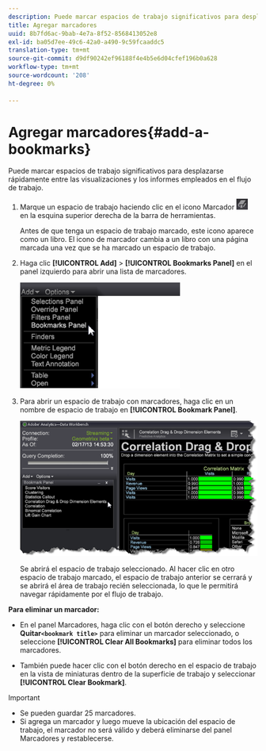 ```yaml
---
description: Puede marcar espacios de trabajo significativos para desplazarse rápidamente entre las visualizaciones y los informes empleados en el flujo de trabajo.
title: Agregar marcadores
uuid: 8b7fd6ac-9bab-4e7a-8f52-8568413052e8
exl-id: ba05d7ee-49c6-42a0-a490-9c59fcaaddc5
translation-type: tm+mt
source-git-commit: d9df90242ef96188f4e4b5e6d04cfef196b0a628
workflow-type: tm+mt
source-wordcount: '208'
ht-degree: 0%

---
```


# Agregar marcadores{#add-a-bookmarks}

Puede marcar espacios de trabajo significativos para desplazarse rápidamente entre las visualizaciones y los informes empleados en el flujo de trabajo.

1. Marque un espacio de trabajo haciendo clic en el icono Marcador ![](assets/bookmark_icon.png) en la esquina superior derecha de la barra de herramientas.

   Antes de que tenga un espacio de trabajo marcado, este icono aparece como un libro. El icono de marcador cambia a un libro con una página marcada una vez que se ha marcado un espacio de trabajo.

1. Haga clic **[!UICONTROL Add]** > **[!UICONTROL Bookmarks Panel]** en el panel izquierdo para abrir una lista de marcadores.

   ![](assets/bookmarks_panel.png)

1. Para abrir un espacio de trabajo con marcadores, haga clic en un nombre de espacio de trabajo en **[!UICONTROL Bookmark Panel]**.

   ![](assets/bookmarks_panel_left.png)

   Se abrirá el espacio de trabajo seleccionado. Al hacer clic en otro espacio de trabajo marcado, el espacio de trabajo anterior se cerrará y se abrirá el área de trabajo recién seleccionada, lo que le permitirá navegar rápidamente por el flujo de trabajo.

**Para eliminar un marcador:**

* En el panel Marcadores, haga clic con el botón derecho y seleccione **Quitar`<bookmark title>`** para eliminar un marcador seleccionado, o seleccione **[!UICONTROL Clear All Bookmarks]** para eliminar todos los marcadores.

* También puede hacer clic con el botón derecho en el espacio de trabajo en la vista de miniaturas dentro de la superficie de trabajo y seleccionar **[!UICONTROL Clear Bookmark]**.

>[!IMPORTANT]
>
>* Se pueden guardar 25 marcadores.
>* Si agrega un marcador y luego mueve la ubicación del espacio de trabajo, el marcador no será válido y deberá eliminarse del panel Marcadores y restablecerse.

